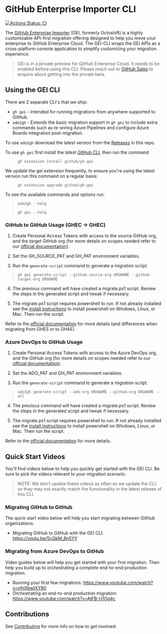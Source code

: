 # GitHub Enterprise Importer CLI

[![Actions Status: CI](https://github.com/github/octoshiftcli/workflows/CI/badge.svg)](https://github.com/github/octoshiftcli/actions?query=workflow%3ACI)


The [GitHub Enterprise Importer](https://docs.github.com/en/early-access/github/migrating-with-github-enterprise-importer) (GEI, formerly Octoshift) is a highly customizable API-first migration offering designed to help you move your enterprise to GitHub Enterprise Cloud. The GEI-CLI wraps the GEI APIs as a cross-platform console application to simplify customizing your migration experience.

> GEI is in a private preview for GitHub Enterprise Cloud. It needs to be enabled before using this CLI. Please reach out to [GitHub Sales](https://github.com/enterprise/contact) to enquire about getting into the private beta. 

## Using the GEI CLI
There are 2 separate CLI's that we ship:
- `gh gei` - Intended for running migrations from anywhere supported to GitHub.
- `ado2gh` - Extends the basic migration support in `gh gei` to include extra commands such as re-wiring Azure Pipelines and configure Azure Boards integration post-migration.

To use `ado2gh` download the latest version from the [Releases](https://github.com/github/gh-gei/releases/latest) in this repo.

To use `gh gei` first install the latest [GitHub CLI](https://github.com/cli/cli#installation), then run the command
>`gh extension install github/gh-gei`

We update the gei extension frequently, to ensure you're using the latest version run this command on a regular basis:
>`gh extension upgrade github/gh-gei`

To see the available commands and options run:

>`ado2gh --help`

>`gh gei --help`

### GitHub to GitHub Usage (GHEC -> GHEC)
1. Create Personal Access Tokens with access to the source GitHub org, and the target GitHub org (for more details on scopes needed refer to our [official documentation](https://docs.github.com/en/early-access/github/migrating-with-github-enterprise-importer)).

2. Set the GH_SOURCE_PAT and GH_PAT environment variables.

3. Run the `generate-script` command to generate a migration script.
>`gh gei generate-script --github-source-org ORGNAME --github-target-org ORGNAME`

4. The previous command will have created a migrate.ps1 script. Review the steps in the generated script and tweak if necessary.

5. The migrate.ps1 script requires powershell to run. If not already installed see the [install instructions](https://docs.microsoft.com/en-us/powershell/scripting/install/installing-powershell?view=powershell-7.2) to install powershell on Windows, Linux, or Mac. Then run the script.

Refer to the [official documentation](https://docs.github.com/en/early-access/github/migrating-with-github-enterprise-importer) for more details (and differences when migrating from GHES or to GHAE).

### Azure DevOps to GitHub Usage
1. Create Personal Access Tokens with access to the Azure DevOps org, and the GitHub org (for more details on scopes needed refer to our [official documentation](https://docs.github.com/en/early-access/github/migrating-with-github-enterprise-importer)).

2. Set the ADO_PAT and GH_PAT environment variables.

3. Run the `generate-script` command to generate a migration script.
>`ado2gh generate-script --ado-org ORGNAME --github-org ORGNAME --all`

4. The previous command will have created a migrate.ps1 script. Review the steps in the generated script and tweak if necessary.

5. The migrate.ps1 script requires powershell to run. If not already installed see the [install instructions](https://docs.microsoft.com/en-us/powershell/scripting/install/installing-powershell?view=powershell-7.2) to install powershell on Windows, Linux, or Mac. Then run the script.

Refer to the [official documentation](https://docs.github.com/en/early-access/github/migrating-with-github-enterprise-importer) for more details.

## Quick Start Videos
You'll find videos below to help you quickly get started with the GEI CLI. Be sure to pick the videos relevant to your migration scenario. 

>NOTE: We don't update these videos as often as we update the CLI, so they may not exactly match the functionality in the latest release of this CLI.

### Migrating GitHub to GitHub
The quick start video below will help you start migrating between GitHub organizations. 

* Migrating GitHub to GitHub with the GEI CLI: https://youtu.be/5cQkM_8n5YY

### Migrating from Azure DevOps to GitHub
Video guides below will help you get started with your first migration. Then help you build up to orchestrating a complete end-to-end production migration. 
* Running your first few migrations: https://www.youtube.com/watch?v=yfnXbwtXY80
* Orchestrating an end-to-end production migration: https://www.youtube.com/watch?v=AtFB-U1Og4c

## Contributions

See [Contributing](CONTRIBUTING.md) for more info on how to get involved.
